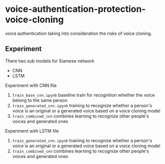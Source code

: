 # voice-authentication-protection-voice-cloning
voice authentication taking into consideration the risks of voice cloning.

## Experiment
There two sub models for Siamese network
* CNN 
* LSTM

Experiment with CNN file
1. ```train_base_cnn.ipynb``` baseline train for recognition  whether the voice belong to the same person
2. ```train_generated_cnn.ipynb``` training to recognize whether a person's voice is an original or a generated voice based on a voice cloning model
3. ```train_combined_cnn``` combines learning to recognize other people's voices and generated ones


Experiment with LSTM file
1. ```train_generated_cnn.ipynb``` training to recognize whether a person's voice is an original or a generated voice based on a voice cloning model
2. ```train_combined_cnn``` combines learning to recognize other people's voices and generated ones